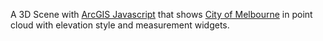 A 3D Scene with [ArcGIS Javascript](https://developers.arcgis.com/javascript/) that shows [City of Melbourne](https://data.melbourne.vic.gov.au/Property-Planning/City-of-Melbourne-3D-Point-Cloud-2018/2dqj-9ydd) in point cloud with elevation style and measurement widgets.
